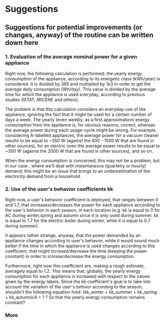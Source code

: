 # Suggestions

## Suggestions for potential improvements (or changes, anyway) of the routine can be written down here

### 1. Evaluation of the average nominal power for a given appliance

Right now, the following calculation is performed: the yearly energy consumption of the appliance, according to its energetic class (kWh/year) is considered. It is divided by 365 and multiplied by 1e3 in order to get the average daily consumption (Wh/day). This value is divided by the average time for which the appliance is used everyday, according to previous studies (ISTAT, MICENE and others).

The problem is that this calculation considers an everyday-use of the appliance, ignoring the fact that it might be used for a certain number of days a week. The yearly (even weekly, as a first approximation) energy consumption from the appliance is, for obvious reasons, correct, whereas the average power during each usage-cycle might be wrong. For example, considering A-labelled appliances, the average power for a vacuum cleaner results to be equal to ~350 W (against the 800 - 1500 W that are found in other sources), for an electric oven the average power results to be equal to ~350 W (against the 2000 W that are found in other sources), and so on.

When the energy consumption is concerned, this may not be a problem, but in our case , where we'll deal with instantaneous (quartelry or hourly) demand, this might be an issue that brings to an underestimation of the electricity demand from a household.

### 2. Use of the user's behavior coefficients kk

Right now, a user's behavior coefficient is deployed, that ranges between 0 and 1.7, that increases/decreases the power for each appliance according to the user's behavior in each season, in each location (e.g. kk is equal to 0 for AC during winter,spring and autumn since it is only used during summer, kk is equal to 1.7 for the electric boiler during winter, while it is equal to 0.7 during summer).

It appears rather strange, anyway, that the power demanded by an appliance changes according to user's behavior, while it would sound much better if the time in which the appliance is used changes according to this coefficient, that might increase/decrease the time (keeping the power constant) in order to icnrese/decrease the energy consumption.

Furthermore, right now this coefficient are, making a rough estimate, averagely equal to 1.2. This means that, globally, the yearly energy consumption for each appliance is increased with respect to the values given by the energy labels. Since the kk coefficient's goal is to take into account the variation of the user's behvior according to the season, shouldn't the following equation hold: (kk_winter + kk_summer + kk_spring + kk_autumn)/4 = 1 ? So that the yearly energy consumption remains constant?

### More